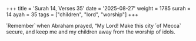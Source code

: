 +++
title = 'Surah 14, Verses 35'
date = '2025-08-27'
weight = 1785
surah = 14
ayah = 35
tags = ["children", "lord", "worship"]
+++

˹Remember˺ when Abraham prayed, “My Lord! Make this city ˹of Mecca˺ secure, and keep me and my children away from the worship of idols.